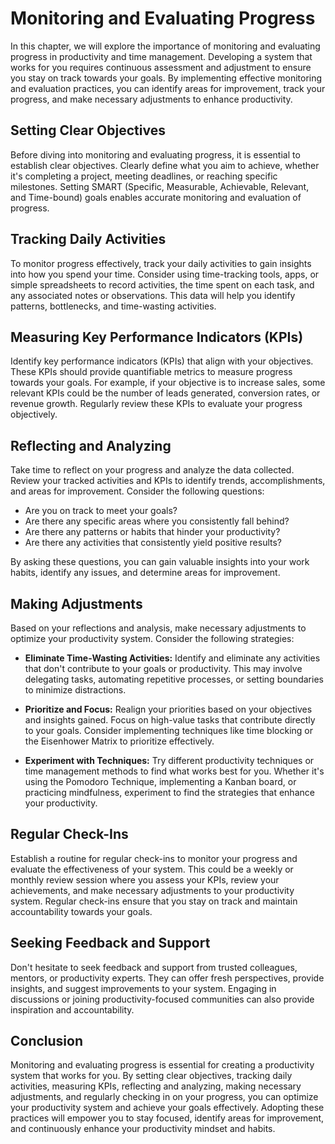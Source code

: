 Monitoring and Evaluating Progress
===========================================

In this chapter, we will explore the importance of monitoring and evaluating progress in productivity and time management. Developing a system that works for you requires continuous assessment and adjustment to ensure you stay on track towards your goals. By implementing effective monitoring and evaluation practices, you can identify areas for improvement, track your progress, and make necessary adjustments to enhance productivity.

**Setting Clear Objectives**
----------------------------

Before diving into monitoring and evaluating progress, it is essential to establish clear objectives. Clearly define what you aim to achieve, whether it's completing a project, meeting deadlines, or reaching specific milestones. Setting SMART (Specific, Measurable, Achievable, Relevant, and Time-bound) goals enables accurate monitoring and evaluation of progress.

**Tracking Daily Activities**
-----------------------------

To monitor progress effectively, track your daily activities to gain insights into how you spend your time. Consider using time-tracking tools, apps, or simple spreadsheets to record activities, the time spent on each task, and any associated notes or observations. This data will help you identify patterns, bottlenecks, and time-wasting activities.

**Measuring Key Performance Indicators (KPIs)**
-----------------------------------------------

Identify key performance indicators (KPIs) that align with your objectives. These KPIs should provide quantifiable metrics to measure progress towards your goals. For example, if your objective is to increase sales, some relevant KPIs could be the number of leads generated, conversion rates, or revenue growth. Regularly review these KPIs to evaluate your progress objectively.

**Reflecting and Analyzing**
----------------------------

Take time to reflect on your progress and analyze the data collected. Review your tracked activities and KPIs to identify trends, accomplishments, and areas for improvement. Consider the following questions:

* Are you on track to meet your goals?
* Are there any specific areas where you consistently fall behind?
* Are there any patterns or habits that hinder your productivity?
* Are there any activities that consistently yield positive results?

By asking these questions, you can gain valuable insights into your work habits, identify any issues, and determine areas for improvement.

**Making Adjustments**
----------------------

Based on your reflections and analysis, make necessary adjustments to optimize your productivity system. Consider the following strategies:

* **Eliminate Time-Wasting Activities:** Identify and eliminate any activities that don't contribute to your goals or productivity. This may involve delegating tasks, automating repetitive processes, or setting boundaries to minimize distractions.

* **Prioritize and Focus:** Realign your priorities based on your objectives and insights gained. Focus on high-value tasks that contribute directly to your goals. Consider implementing techniques like time blocking or the Eisenhower Matrix to prioritize effectively.

* **Experiment with Techniques:** Try different productivity techniques or time management methods to find what works best for you. Whether it's using the Pomodoro Technique, implementing a Kanban board, or practicing mindfulness, experiment to find the strategies that enhance your productivity.

**Regular Check-Ins**
---------------------

Establish a routine for regular check-ins to monitor your progress and evaluate the effectiveness of your system. This could be a weekly or monthly review session where you assess your KPIs, review your achievements, and make necessary adjustments to your productivity system. Regular check-ins ensure that you stay on track and maintain accountability towards your goals.

**Seeking Feedback and Support**
--------------------------------

Don't hesitate to seek feedback and support from trusted colleagues, mentors, or productivity experts. They can offer fresh perspectives, provide insights, and suggest improvements to your system. Engaging in discussions or joining productivity-focused communities can also provide inspiration and accountability.

**Conclusion**
--------------

Monitoring and evaluating progress is essential for creating a productivity system that works for you. By setting clear objectives, tracking daily activities, measuring KPIs, reflecting and analyzing, making necessary adjustments, and regularly checking in on your progress, you can optimize your productivity system and achieve your goals effectively. Adopting these practices will empower you to stay focused, identify areas for improvement, and continuously enhance your productivity mindset and habits.
